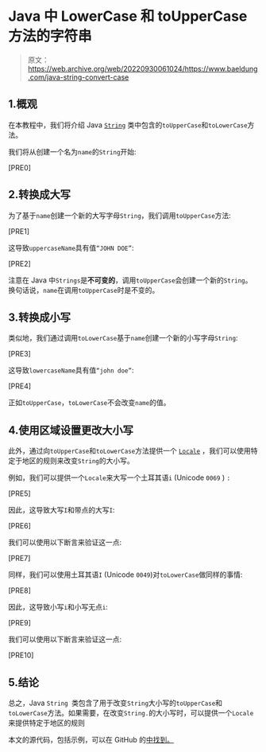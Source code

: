 # Java 中 LowerCase 和 toUpperCase 方法的字符串

> 原文：<https://web.archive.org/web/20220930061024/https://www.baeldung.com/java-string-convert-case>

## 1.概观

在本教程中，我们将介绍 Java [`String`](/web/20221206034204/https://www.baeldung.com/java-string) 类中包含的`toUpperCase`和`toLowerCase`方法。

我们将从创建一个名为`name`的`String`开始:

[PRE0]

## 2.转换成大写

为了基于`name`创建一个新的大写字母`String`，我们调用`toUpperCase`方法:

[PRE1]

这导致`uppercaseName`具有值`“JOHN DOE”`:

[PRE2]

注意在 Java 中`Strings`是**不可变的**，调用`toUpperCase`会创建一个新的`String`。换句话说，`name`在调用`toUpperCase`时是不变的。

## 3.转换成小写

类似地，我们通过调用`toLowerCase`基于`name`创建一个新的小写字母`String`:

[PRE3]

这导致`lowercaseName`具有值`“john doe”`:

[PRE4]

正如`toUpperCase`，`toLowerCase`不会改变`name`的值。

## 4.使用区域设置更改大小写

此外，通过向`toUpperCase`和`toLowerCase`方法提供一个 [`Locale`](/web/20221206034204/https://www.baeldung.com/java-8-localization#localization) ，我们可以使用特定于地区的规则来改变`String`的大小写。

例如，我们可以提供一个`Locale`来大写一个土耳其语`i` (Unicode `0069` ) `:`

[PRE5]

因此，这导致大写`I`和带点的大写`I`:

[PRE6]

我们可以使用以下断言来验证这一点:

[PRE7]

同样，我们可以使用土耳其语`I` (Unicode `0049`)对`toLowerCase`做同样的事情:

[PRE8]

因此，这导致小写`i`和小写无点`i`:

[PRE9]

我们可以使用以下断言来验证这一点:

[PRE10]

## 5.结论

总之，Java `String `类包含了用于改变`String`大小写的`toUpperCase`和`toLowerCase`方法。如果需要，在改变`String.`的大小写时，可以提供一个`Locale`来提供特定于地区的规则

本文的源代码，包括示例，可以在 GitHub 的[中找到。](https://web.archive.org/web/20221206034204/https://github.com/eugenp/tutorials/tree/master/core-java-modules/core-java-string-operations-2)